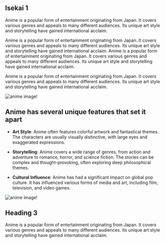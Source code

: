 ## Isekai 1

<p>Anime is a popular form of entertainment originating from Japan. It covers various genres and appeals to many different audiences. Its unique art style and storytelling have gained international acclaim.</p>

<p>Anime is a popular form of entertainment originating from Japan. It covers various genres and appeals to many different audiences. Its unique art style and storytelling have gained international acclaim. Anime is a popular form of entertainment originating from Japan. It covers various genres and appeals to many different audiences. Its unique art style and storytelling have gained international acclaim.</p>

<p>Anime is a popular form of entertainment originating from Japan. It covers various genres and appeals to many different audiences. Its unique art style and storytelling have gained international acclaim.</p>

![anime image!](/big-blog.jpg)

## Anime has several unique features that set it apart

- **Art Style**: Anime often features colorful artwork and fantastical themes. The characters are usually visually distinctive, with large eyes and exaggerated expressions.

- **Storytelling**: Anime covers a wide range of genres, from action and adventure to romance, horror, and science fiction. The stories can be complex and thought-provoking, often exploring deep philosophical themes.

- **Cultural Influence**: Anime has had a significant impact on global pop culture. It has influenced various forms of media and art, including film, television, and video games.

![anime image!](/big-blog.jpg)

## Heading 3

<p>Anime is a popular form of entertainment originating from Japan. It covers various genres and appeals to many different audiences. Its unique art style and storytelling have gained international acclaim.</p>
